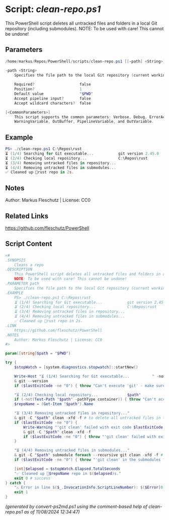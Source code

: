 Script: *clean-repo.ps1*
========================

This PowerShell script deletes all untracked files and folders in a local Git repository (including submodules).
NOTE: To be used with care! This cannot be undone!

Parameters
----------
```powershell
/home/markus/Repos/PowerShell/scripts/clean-repo.ps1 [[-path] <String>] [<CommonParameters>]

-path <String>
    Specifies the file path to the local Git repository (current working directory by default)
    
    Required?                    false
    Position?                    1
    Default value                "$PWD"
    Accept pipeline input?       false
    Accept wildcard characters?  false

[<CommonParameters>]
    This script supports the common parameters: Verbose, Debug, ErrorAction, ErrorVariable, WarningAction, 
    WarningVariable, OutBuffer, PipelineVariable, and OutVariable.
```

Example
-------
```powershell
PS> ./clean-repo.ps1 C:\Repos\rust
⏳ (1/4) Searching for Git executable...           git version 2.45.0
⏳ (2/4) Checking local repository...        	  C:\Repos\rust
⏳ (3/4) Removing untracked files in repository...
⏳ (4/4) Removing untracked files in submodules...
✅ Cleaned up 📂rust repo in 2s.

```

Notes
-----
Author: Markus Fleschutz | License: CC0

Related Links
-------------
https://github.com/fleschutz/PowerShell

Script Content
--------------
```powershell
<#
.SYNOPSIS
	Cleans a repo
.DESCRIPTION
	This PowerShell script deletes all untracked files and folders in a local Git repository (including submodules).
	NOTE: To be used with care! This cannot be undone!
.PARAMETER path
	Specifies the file path to the local Git repository (current working directory by default)
.EXAMPLE
	PS> ./clean-repo.ps1 C:\Repos\rust
	⏳ (1/4) Searching for Git executable...           git version 2.45.0
	⏳ (2/4) Checking local repository...        	  C:\Repos\rust
	⏳ (3/4) Removing untracked files in repository...
	⏳ (4/4) Removing untracked files in submodules...
	✅ Cleaned up 📂rust repo in 2s.
.LINK
	https://github.com/fleschutz/PowerShell
.NOTES
	Author: Markus Fleschutz | License: CC0
#>

param([string]$path = "$PWD")

try {
	$stopWatch = [system.diagnostics.stopwatch]::startNew()

	Write-Host "⏳ (1/4) Searching for Git executable...          " -noNewline
	& git --version
	if ($lastExitCode -ne "0") { throw "Can't execute 'git' - make sure Git is installed and available" }

	"⏳ (2/4) Checking local repository...             $path"
	if (-not(Test-Path "$path" -pathType container)) { throw "Can't access repo folder '$path' - maybe a typo or missing folder permissions?" }
	$repoName = (Get-Item "$path").Name

	"⏳ (3/4) Removing untracked files in repository..."
	& git -C "$path" clean -xfd -f # to delete all untracked files in the main repo
	if ($lastExitCode -ne "0") {
		Write-Warning "'git clean' failed with exit code $lastExitCode, retrying once..."
		& git -C "$path" clean -xfd -f 
		if ($lastExitCode -ne "0") { throw "'git clean' failed with exit code $lastExitCode" }
	}

	"⏳ (4/4) Removing untracked files in submodules..."
	& git -C "$path" submodule foreach --recursive git clean -xfd -f # to delete all untracked files in the submodules
	if ($lastExitCode -ne "0") { throw "'git clean' in the submodules failed with exit code $lastExitCode" }

	[int]$elapsed = $stopWatch.Elapsed.TotalSeconds
	"✅ Cleaned up 📂$repoName repo in $($elapsed)s."
	exit 0 # success
} catch {
	"⚠️ Error in line $($_.InvocationInfo.ScriptLineNumber): $($Error[0])"
	exit 1
}
```

*(generated by convert-ps2md.ps1 using the comment-based help of clean-repo.ps1 as of 11/08/2024 12:34:47)*

